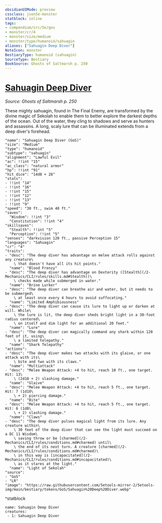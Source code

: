 ```yaml
---
obsidianUIMode: preview
cssclass: json5e-monster
statblock: inline
tags:
- compendium/src/5e/gos
- monster/cr/4
- monster/size/medium
- monster/type/humanoid/sahuagin
aliases: ["Sahuagin Deep Diver"]
NoteIcon: monster
BestiaryType: humanoid (sahuagin)
SourceType: Bestiary
BookSource: Ghosts of Saltmarsh p. 250
---
```

# [Sahuagin Deep Diver](2-Mechanics\CLI\bestiary\humanoid/sahuagin-deep-diver-gos.md)
*Source: Ghosts of Saltmarsh p. 250*  

These mighty sahuagin, found in The Final Enemy, are transformed by the divine magic of Sekolah to enable them to better explore the darkest depths of the ocean. Out of the water, they cling to shadows and serve as hunters and assassins. A long, scaly lure that can be illuminated extends from a deep diver's forehead.

```statblock
"name": "Sahuagin Deep Diver (GoS)"
"size": "Medium"
"type": "humanoid"
"subtype": "sahuagin"
"alignment": "Lawful Evil"
"ac": !!int "15"
"ac_class": "natural armor"
"hp": !!int "91"
"hit_dice": "14d8 + 28"
"stats":
- !!int "14"
- !!int "16"
- !!int "15"
- !!int "12"
- !!int "13"
- !!int "9"
"speed": "30 ft., swim 40 ft."
"saves":
  "Wisdom": !!int "3"
  "Constitution": !!int "4"
"skillsaves":
  "Stealth": !!int "5"
  "Perception": !!int "5"
"senses": "darkvision 120 ft., passive Perception 15"
"languages": "Sahuagin"
"cr": "4"
"traits":
- "desc": "The deep diver has advantage on melee attack rolls against any creature\
    \ that doesn't have all its hit points."
  "name": "Blood Frenzy"
- "desc": "The deep diver has advantage on Dexterity ([Stealth](/2-Mechanics/CLI/rules/skills.md#Stealth))\
    \ checks made while submerged in water."
  "name": "Brine Lurker"
- "desc": "The deep diver can breathe air and water, but it needs to be submerged\
    \ at least once every 4 hours to avoid suffocating."
  "name": "Limited Amphibiousness"
- "desc": "The deep diver can cause its lure to light up or darken at will. While\
    \ the lure is lit, the deep diver sheds bright light in a 30-foot radius centered\
    \ on itself and dim light for an additional 20 feet."
  "name": "Lure"
- "desc": "The deep diver can magically command any shark within 120 feet of it, using\
    \ a limited telepathy."
  "name": "Shark Telepathy"
"actions":
- "desc": "The deep diver makes two attacks with its glaive, or one attack with its\
    \ bite and two with its claws."
  "name": "Multiattack"
- "desc": "Melee Weapon Attack: +4 to hit, reach 10 ft., one target. Hit: 13\
    \ (2d10 + 2) slashing damage."
  "name": "Glaive"
- "desc": "Melee Weapon Attack: +4 to hit, reach 5 ft., one target. Hit: 7 (1d10\
    \ + 2) piercing damage."
  "name": "Bite"
- "desc": "Melee Weapon Attack: +4 to hit, reach 5 ft., one target. Hit: 6 (1d8\
    \ + 2) slashing damage."
  "name": "Claws"
- "desc": "The deep diver pulses magical light from its lure. Any creature within\
    \ 30 feet of the deep diver that can see the light must succeed on a DC 11 Wisdom\
    \ saving throw or be [charmed](/2-Mechanics/CLI/rules/conditions.md#charmed) until\
    \ the end of its next turn. A creature [charmed](/2-Mechanics/CLI/rules/conditions.md#charmed)\
    \ in this way is [incapacitated](/2-Mechanics/CLI/rules/conditions.md#incapacitated)\
    \ as it stares at the light."
  "name": "Light of Sekolah"
"source":
- "GoS"
- "LR"
"image": "https://raw.githubusercontent.com/5etools-mirror-2/5etools-img/main/bestiary/tokens/GoS/Sahuagin%20Deep%20Diver.webp"
```
^statblock

```encounter-table
name: Sahuagin Deep Diver
creatures:
 - 1: Sahuagin Deep Diver
```